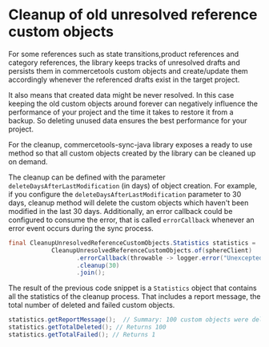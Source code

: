 # Cleanup of old unresolved reference custom objects

For some references such as state transitions,product references and category references, the library keeps tracks
of unresolved drafts and persists them in commercetools custom objects and create/update them accordingly whenever
the referenced drafts exist in the target project.

It also means that created data might be never resolved. In this case keeping the old custom objects around forever
 can negatively influence the performance of your project and the time it takes to restore it from a backup.  So deleting unused data ensures the best performance for your project. 

For the cleanup, commercetools-sync-java library exposes a ready to use method so that all custom objects created by the library can be cleaned up on demand.  

The cleanup can be defined with the parameter `deleteDaysAfterLastModification` (in days) of object creation. For
 example, if you configure the `deleteDaysAfterLastModification` parameter to 30 days, cleanup method will delete the custom objects which haven't been modified in the last 30 days.
Additionally, an error callback could be configured to consume the error, that is called `errorCallback` whenever an error event occurs during the sync process.

````java
final CleanupUnresolvedReferenceCustomObjects.Statistics statistics =
            CleanupUnresolvedReferenceCustomObjects.of(sphereClient)
                   .errorCallback(throwable -> logger.error("Unexcepted error.", throwable))
                   .cleanup(30)
                   .join();
````

The result of the previous code snippet is a `Statistics` object that contains all the statistics of the cleanup process. That includes a report message, the total number of deleted and failed custom objects.

````java
statistics.getReportMessage();  // Summary: 100 custom objects were deleted in total (1 failed to delete).
statistics.getTotalDeleted(); // Returns 100
statistics.getTotalFailed(); // Returns 1
````
